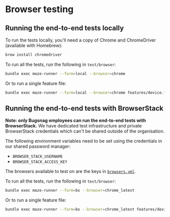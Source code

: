 # Browser testing

## Running the end-to-end tests locally

To run the tests locally, you'll need a copy of Chrome and ChromeDriver (available with Homebrew):

```sh
brew install chromedriver
```

To run all the tests, run the following in `test/browser`:

```sh
bundle exec maze-runner --farm=local --browser=chrome
```

Or to run a single feature file:

```sh
bundle exec maze-runner --farm=local --browser=chrome features/device.feature
```

## Running the end-to-end tests with BrowserStack

__Note: only Bugsnag employees can run the end-to-end tests with BrowserStack.__ We have dedicated test infrastructure and private BrowserStack credentials which can't be shared outside of the organisation.

The following environment variables need to be set using the credentials in our shared password manager:

- `BROWSER_STACK_USERNAME`
- `BROWSER_STACK_ACCESS_KEY`

The browsers available to test on are the keys in [`browsers.yml`](https://github.com/bugsnag/maze-runner/blob/main/lib/maze/client/selenium/bs_browsers.yml).

To run all the tests, run the following in `test/browser`:

```sh
bundle exec maze-runner --farm=bs --browser=chrome_latest
```

Or to run a single feature file:

```sh
bundle exec maze-runner --farm=bs --browser=chrome_latest features/device.feature
```
